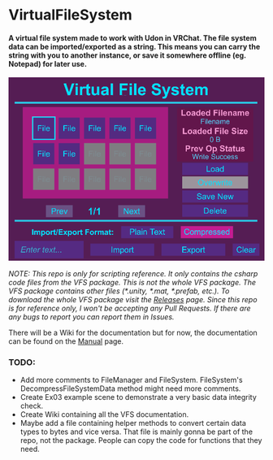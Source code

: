 # VirtualFileSystem
#### A virtual file system made to work with Udon in VRChat. The file system data can be imported/exported as a string. This means you can carry the string with you to another instance, or save it somewhere offline (eg. Notepad) for later use.

![](https://github.com/Demkeys/VirtualFileSystem/blob/main/VFS_Screenshot.png)

_NOTE: This repo is only for scripting reference. It only contains the csharp code files from the VFS package. This is not the whole VFS package. The VFS package contains other files (*.unity, *.mat, *.prefab, etc.). To download the whole VFS package visit the [Releases](https://github.com/Demkeys/VirtualFileSystem/releases) page. Since this repo is for reference only, I won't be accepting any Pull Requests. If there are any bugs to report you can report them in Issues._

There will be a Wiki for the documentation but for now, the documentation can be found on the [Manual](https://github.com/Demkeys/VirtualFileSystem/blob/main/Manual.md) page.

### TODO:
* Add more comments to FileManager and FileSystem. FileSystem's DecompressFileSystemData method might need more comments.
* Create Ex03 example scene to demonstrate a very basic data integrity check.
* Create Wiki containing all the VFS documentation.
* Maybe add a file containing helper methods to convert certain data types to bytes and vice versa. That file is mainly gonna be part of the repo, not the package. People can copy the code for functions that they need.
